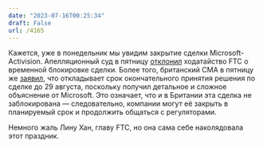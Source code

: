 ```yaml
---
date: "2023-07-16T00:25:34"
draft: False
url: /4165
---
```


Кажется, уже в понедельник мы увидим закрытие сделки Microsoft-Activision. Апелляционный суд в пятницу [отклонил](https://www.cnbc.com/2023/07/14/ftc-loses-appeals-court-bid-to-temporarily-block-microsoft-activision-deal.html) ходатайство FTC о временной блокировке сделки. Более того, британский CMA в пятницу же [заявил](https://www.ft.com/content/613c6f84-2b04-43ea-8208-219f1a914632), что откладывает срок окончательного принятия решения по сделке до 29 августа, поскольку получил детальное и сложное объяснение от Microsoft. Это означает, что и в Британии эта сделка не заблокирована — следовательно, компании могут её закрыть в планируемый срок и продолжить общаться с регуляторами.

Немного жаль Лину Хан, главу FTC, но она сама себе наколядовала этот праздник.
